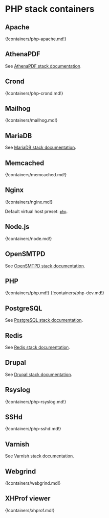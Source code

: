 # PHP stack containers

## Apache

{!containers/php-apache.md!}

## AthenaPDF

See [AthenaPDF stack documentation](../athenapdf/index.md).

## Crond

{!containers/php-crond.md!}

## Mailhog

{!containers/mailhog.md!}

## MariaDB

See [MariaDB stack documentation](../mariadb/index.md).

## Memcached

{!containers/memcached.md!}

## Nginx

{!containers/nginx.md!}

Default virtual host preset: [`php`](https://github.com/wodby/nginx#php).

## Node.js

{!containers/node.md!}

## OpenSMTPD

See [OpenSMTPD stack documentation](../opensmtpd/index.md).

## PHP

{!containers/php.md!}
{!containers/php-dev.md!}

## PostgreSQL

See [PostgreSQL stack documentation](../postgres/index.md).

## Redis

See [Redis stack documentation](../redis/index.md).

## Drupal

See [Drupal stack documentation](../drupal/index.md).

## Rsyslog

{!containers/php-rsyslog.md!}

## SSHd

{!containers/php-sshd.md!}

## Varnish

See [Varnish stack documentation](../varnish/index.md).

## Webgrind

{!containers/webgrind.md!}

## XHProf viewer

{!containers/xhprof.md!}
